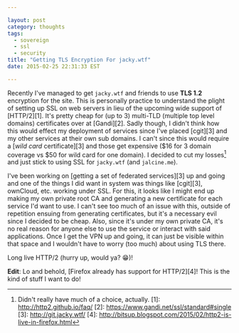 ```yaml
---

layout: post
category: thoughts
tags:
  - sovereign
  - ssl
  - security
title: "Getting TLS Encryption For jacky.wtf"
date: 2015-02-25 22:31:33 EST

---
```


Recently I've managed to get `jacky.wtf` and friends to use **TLS 1.2**
encryption for the site. This is personally practice to understand the plight of
setting up SSL on web servers in lieu of the upcoming wide support of [HTTP/2][1].
It's pretty cheap for (up to 3) multi-TLD (multiple top level domains)
certificates over at [Gandi][2]. Sadly though, I didn't think how this would
effect my deployment of services since I've placed [cgit][3] and my other
services at their own sub domains. I can't since this would require a [_wild
card_ certificate][3] and those get expensive ($16 for 3 domain coverage vs $50
for wild card for one domain). I decided to cut my losses[^2] and just stick to
using SSL for `jacky.wtf` (and `jalcine.me`).

I've been working on [getting a set of federated services][3] up and going and
one of the things I did want in system was things like [cgit][3], ownCloud, etc.
working under SSL. For this, it looks like I might end up making my own private
root CA and generating a new certificate for each service I'd want to use. I
can't see too much of an issue with this, outside of repetition ensuing from
generating certificates, but it's a necessary evil since I decided to be cheap.
Also, since it's under my own private CA, it's no real reason for anyone else to
use the service or interact with said applications. Once I get the VPN up and
going, it can just be visible within that space and I wouldn't have to worry
(too much) about using TLS there.

Long live HTTP/2 (hurry up, would ya? :grin:)!

**Edit**: Lo and behold, [Firefox already has support for HTTP/2][4]! This is the
kind of stuff I want to do!

[^2]: Didn't really have much of a choice, actually.
[1]: http://http2.github.io/faq/
[2]: https://www.gandi.net/ssl/standard#single
[3]: http://git.jacky.wtf/
[4]: http://bitsup.blogspot.com/2015/02/http2-is-live-in-firefox.html
